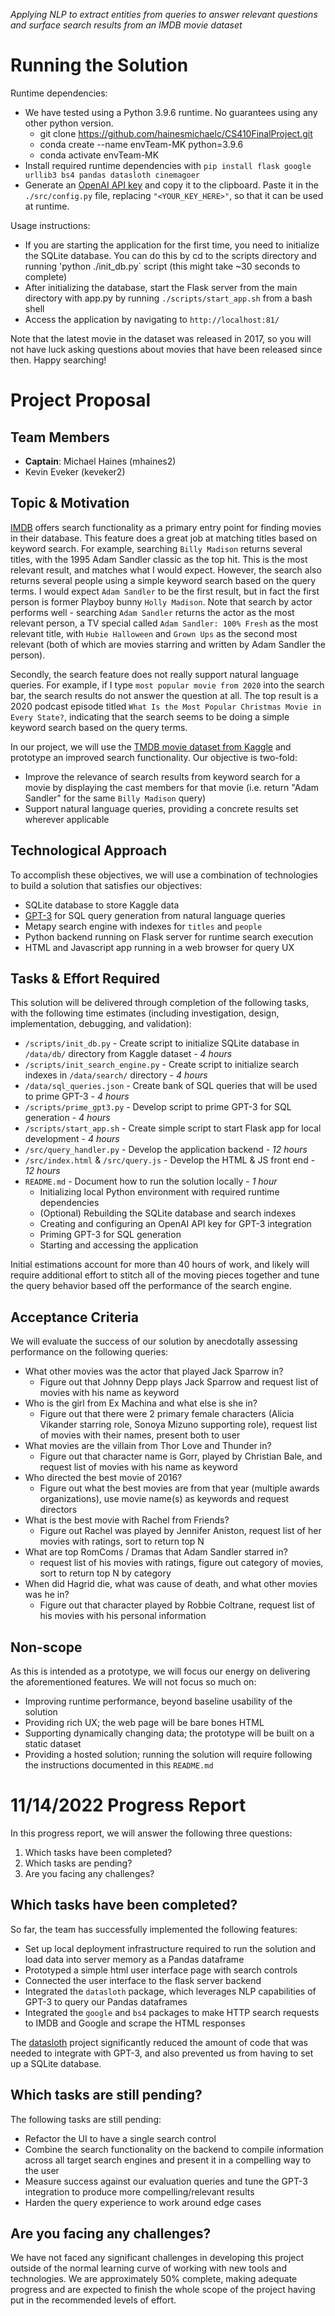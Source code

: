 *Applying NLP to extract entities from queries to answer relevant questions and surface search results from an IMDB movie dataset*

# Running the Solution

Runtime dependencies:

* We have tested using a Python 3.9.6 runtime. No guarantees using any other python version.
  * git clone https://github.com/hainesmichaelc/CS410FinalProject.git
  * conda create --name envTeam-MK python=3.9.6
  * conda activate envTeam-MK
* Install required runtime dependencies with `pip install flask google urllib3 bs4 pandas datasloth cinemagoer`
* Generate an [OpenAI API key](https://beta.openai.com/account/api-keys) and copy it to the clipboard. Paste it in the `./src/config.py` file, replacing `"<YOUR_KEY_HERE>"`, so that it can be used at runtime.

Usage instructions:

* If you are starting the application for the first time, you need to initialize the SQLite database. You can do this by cd to the scripts directory and running 'python ./init_db.py` script (this might take ~30 seconds to complete)
* After initializing the database, start the Flask server from the main directory with app.py by running `./scripts/start_app.sh` from a bash shell
* Access the application by navigating to `http://localhost:81/`

Note that the latest movie in the dataset was released in 2017, so you will not have luck asking questions about movies that have been released since then. Happy searching!

# Project Proposal

## Team Members

* **Captain**: Michael Haines (mhaines2)
* Kevin Eveker (keveker2)

## Topic & Motivation

[IMDB](https://imdb.com) offers search functionality as a primary entry point for finding movies in their database.  This feature does a great job at matching titles based on keyword search. For example, searching `Billy Madison` returns several titles, with the 1995 Adam Sandler classic as the top hit. This is the most relevant result, and matches what I would expect. However, the search also returns several people using a simple keyword search based on the query terms. I would expect `Adam Sandler` to be the first result, but in fact the first person is former Playboy bunny `Holly Madison`. Note that search by actor performs well - searching `Adam Sandler` returns the actor as the most relevant person, a TV special called `Adam Sandler: 100% Fresh` as the most relevant title, with `Hubie Halloween` and `Grown Ups` as the second most relevant (both of which are movies starring and written by Adam Sandler the person).

Secondly, the search feature does not really support natural language queries. For example, if I type `most popular movie from 2020` into the search bar, the search results do not answer the question at all. The top result is a 2020 podcast episode titled `What Is the Most Popular Christmas Movie in Every State?`, indicating that the search seems to be doing a simple keyword search based on the query terms.

In our project, we will use the [TMDB movie dataset from Kaggle](https://www.kaggle.com/datasets/tmdb/tmdb-movie-metadata) and prototype an improved search functionality. Our objective is two-fold:

* Improve the relevance of search results from keyword search for a movie by displaying the cast members for that movie (i.e. return "Adam Sandler" for the same `Billy Madison` query)
* Support natural language queries, providing a concrete results set wherever applicable

## Technological Approach

To accomplish these objectives, we will use a combination of technologies to build a solution that satisfies our objectives:

* SQLite database to store Kaggle data
* [GPT-3](https://openai.com/api/) for SQL query generation from natural language queries
* Metapy search engine with indexes for `titles` and `people`
* Python backend running on Flask server for runtime search execution
* HTML and Javascript app running in a web browser for query UX

## Tasks & Effort Required

This solution will be delivered through completion of the following tasks, with the following time estimates (including investigation, design, implementation, debugging, and validation):

* `/scripts/init_db.py` - Create script to initialize SQLite database in `/data/db/` directory from Kaggle dataset - *4 hours*
* `/scripts/init_search_engine.py` - Create script to initialize search indexes in `/data/search/` directory - *4 hours*
* `/data/sql_queries.json` - Create bank of SQL queries that will be used to prime GPT-3 - *4 hours*
* `/scripts/prime_gpt3.py` - Develop script to prime GPT-3 for SQL generation - *4 hours*
* `/scripts/start_app.sh` - Create simple script to start Flask app for local development - *4 hours*
* `/src/query_handler.py` - Develop the application backend - *12 hours*
* `/src/index.html` & `/src/query.js` - Develop the HTML & JS front end - *12 hours*
* `README.md` - Document how to run the solution locally - *1 hour*
    * Initializing local Python environment with required runtime dependencies
    * (Optional) Rebuilding the SQLite database and search indexes
    * Creating and configuring an OpenAI API key for GPT-3 integration
    * Priming GPT-3 for SQL generation
    * Starting and accessing the application

Initial estimations account for more than 40 hours of work, and likely will require additional effort to stitch all of the moving pieces together and tune the query behavior based off the performance of the search engine.

## Acceptance Criteria

We will evaluate the success of our solution by anecdotally assessing performance on the following queries:

* What other movies was the actor that played Jack Sparrow in?
    * Figure out that Johnny Depp plays Jack Sparrow and request list of movies with his name as keyword
* Who is the girl from Ex Machina and what else is she in?
    * Figure out that there were 2 primary female characters (Alicia Vikander starring role, Sonoya Mizuno supporting role), request list of movies with their names, present both to user
* What movies are the villain from Thor Love and Thunder in?
    * Figure out that character name is Gorr, played by Christian Bale, and request list of movies with his name as keyword
* Who directed the best movie of 2016?
    * Figure out what the best movies are from that year (multiple awards organizations), use movie name(s) as keywords and request directors
* What is the best movie with Rachel from Friends?
    * Figure out Rachel was played by Jennifer Aniston, request list of her movies with ratings, sort to return top N
* What are top RomComs / Dramas that Adam Sandler starred in?
    * request list of his movies with ratings, figure out category of movies, sort to return top N by category
* When did Hagrid die, what was cause of death, and what other movies was he in?
    * Figure out that character played by Robbie Coltrane, request list of his movies with his personal information

## Non-scope

As this is intended as a prototype, we will focus our energy on delivering the aforementioned features. We will not focus so much on:

* Improving runtime performance, beyond baseline usability of the solution
* Providing rich UX; the web page will be bare bones HTML
* Supporting dynamically changing data; the prototype will be built on a static dataset
* Providing a hosted solution; running the solution will require following the instructions documented in this `README.md`

# 11/14/2022 Progress Report

In this progress report, we will answer the following three questions:

1. Which tasks have been completed?
1. Which tasks are pending?
1. Are you facing any challenges?

## Which tasks have been completed?
So far, the team has successfully implemented the following features:

* Set up local deployment infrastructure required to run the solution and load data into server memory as a Pandas dataframe
* Prototyped a simple html user interface page with search controls
* Connected the user interface to the flask server backend
* Integrated the `datasloth` package, which leverages NLP capabilities of GPT-3 to query our Pandas dataframes
* Integrated the `google` and `bs4` packages to make HTTP search requests to IMDB and Google and scrape the HTML responses

The [datasloth](https://github.com/ibestvina/datasloth) project significantly reduced the amount of code that was needed to integrate with GPT-3, and also prevented us from having to set up a SQLite database.

## Which tasks are still pending?
The following tasks are still pending:

* Refactor the UI to have a single search control
* Combine the search functionality on the backend to compile information across all target search engines and present it in a compelling way to the user
* Measure success against our evaluation queries and tune the GPT-3 integration to produce more compelling/relevant results
* Harden the query experience to work around edge cases

## Are you facing any challenges?
We have not faced any significant challenges in developing this project outside of the normal learning curve of working with new tools and technologies. We are approximately 50% complete, making adequate progress and are expected to finish the whole scope of the project having put in the recommended levels of effort.